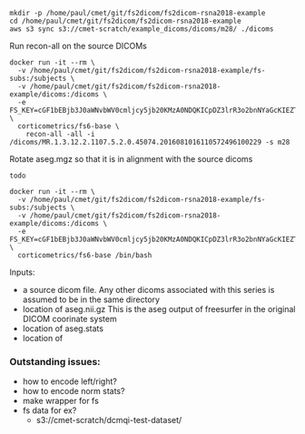 ```
mkdir -p /home/paul/cmet/git/fs2dicom/fs2dicom-rsna2018-example
cd /home/paul/cmet/git/fs2dicom/fs2dicom-rsna2018-example
aws s3 sync s3://cmet-scratch/example_dicoms/dicoms/m28/ ./dicoms
```

Run recon-all on the source DICOMs
```
docker run -it --rm \
  -v /home/paul/cmet/git/fs2dicom/fs2dicom-rsna2018-example/fs-subs:/subjects \
  -v /home/paul/cmet/git/fs2dicom/fs2dicom-rsna2018-example/dicoms:/dicoms \
  -e FS_KEY=cGF1bEBjb3J0aWNvbWV0cmljcy5jb20KMzA0NDQKICpDZ3lrR3o2bnNYaGcKIEZTVXQweHY5UmlGcWMK \
  corticometrics/fs6-base \
    recon-all -all -i /dicoms/MR.1.3.12.2.1107.5.2.0.45074.2016081016110572496100229 -s m28
```

Rotate aseg.mgz so that it is in alignment with the source dicoms
```
todo
```


```
docker run -it --rm \
  -v /home/paul/cmet/git/fs2dicom/fs2dicom-rsna2018-example/fs-subs:/subjects \
  -v /home/paul/cmet/git/fs2dicom/fs2dicom-rsna2018-example/dicoms:/dicoms \
  -e FS_KEY=cGF1bEBjb3J0aWNvbWV0cmljcy5jb20KMzA0NDQKICpDZ3lrR3o2bnNYaGcKIEZTVXQweHY5UmlGcWMK \
  corticometrics/fs6-base /bin/bash
```

Inputs:
  - a source dicom file.  Any other dicoms associated with this series is assumed to be in the same directory
  - location of aseg.nii.gz  This is the aseg output of freesurfer in the original DICOM coorinate system
  - location of aseg.stats
  - location of 



### Outstanding issues:

- how to encode left/right?
- how to encode norm stats?
- make wrapper for fs
- fs data for ex? 
  - s3://cmet-scratch/dcmqi-test-dataset/

